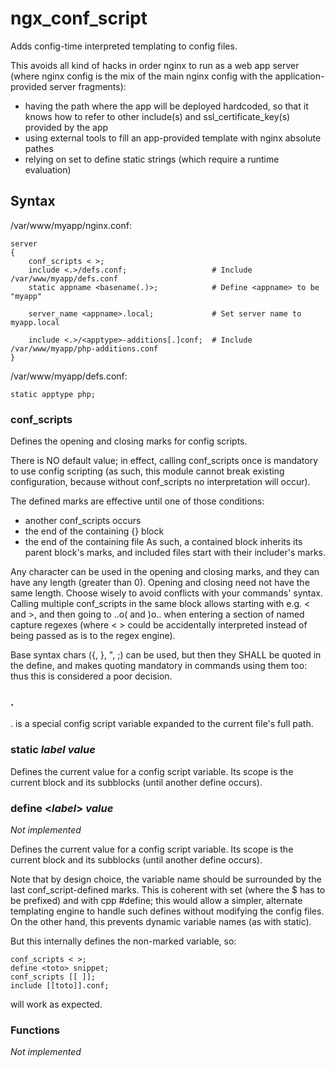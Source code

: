 ngx_conf_script
===============

Adds config-time interpreted templating to config files.

This avoids all kind of hacks in order nginx to run as a web app server (where nginx config is the mix of the main nginx config with the application-provided server fragments):
- having the path where the app will be deployed hardcoded, so that it knows how to refer to other include(s) and ssl_certificate_key(s) provided by the app
- using external tools to fill an app-provided template with nginx absolute pathes
- relying on set to define static strings (which require a runtime evaluation)

Syntax
------

/var/www/myapp/nginx.conf:
```nginx
server
{
	conf_scripts < >;
	include <.>/defs.conf;                   # Include /var/www/myapp/defs.conf
	static appname <basename(.)>;            # Define <appname> to be "myapp"
	
	server_name <appname>.local;             # Set server name to myapp.local
	
	include <.>/<apptype>-additions[.]conf;  # Include /var/www/myapp/php-additions.conf
}
```
/var/www/myapp/defs.conf:
```nginx
static apptype php;
```

### conf_scripts

Defines the opening and closing marks for config scripts.

There is NO default value; in effect, calling conf_scripts once is mandatory to use config scripting (as such, this module cannot break existing configuration, because without conf_scripts no interpretation will occur).

The defined marks are effective until one of those conditions:
- another conf_scripts occurs
- the end of the containing {} block
- the end of the containing file
As such, a contained block inherits its parent block's marks, and included files start with their includer's marks.

Any character can be used in the opening and closing marks, and they can have any length (greater than 0). Opening and closing need not have the same length.
Choose wisely to avoid conflicts with your commands' syntax. Calling multiple conf_scripts in the same block allows starting with e.g. < and >, and then going to ..o( and )o.. when entering a section of named capture regexes (where < > could be accidentally interpreted instead of being passed as is to the regex engine). 

Base syntax chars ({, }, ", ;) can be used, but then they SHALL be quoted in the define, and makes quoting mandatory in commands using them too: thus this is considered a poor decision.

### .

. is a special config script variable expanded to the current file's full path.

### static _label_ _value_

Defines the current value for a config script variable.
Its scope is the current block and its subblocks (until another define occurs).

### define <_label_> _value_

_Not implemented_

Defines the current value for a config script variable.
Its scope is the current block and its subblocks (until another define occurs).

Note that by design choice, the variable name should be surrounded by the last conf_script-defined marks.
This is coherent with set (where the $ has to be prefixed) and with cpp #define; this would allow a simpler, alternate templating engine to handle such defines without modifying the config files.
On the other hand, this prevents dynamic variable names (as with static).

But this internally defines the non-marked variable, so:
```nginx
conf_scripts < >;
define <toto> snippet;
conf_scripts [[ ]];
include [[toto]].conf;
```
will work as expected.

### Functions

_Not implemented_
